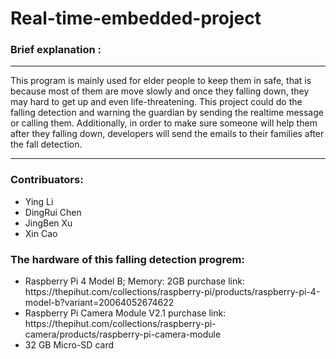 # Real-time-embedded-project
<h3>Brief explanation : </h3><hr>
This program is mainly used for elder people to keep them in safe, that is because most of them are move slowly and once they falling down, they may hard to get up and even life-threatening. This project could do the falling detection and warning the guardian by sending the realtime message or calling them. Additionally, in order to make sure someone will help them after they falling down, developers will send the emails to their families after the fall detection.
<br><hr>
<h3>Contribuators:</h3>
<ul>
  <li>Ying Li</li>
  <li>DingRui Chen</li>
  <li>JingBen Xu</li>
  <li>Xin Cao</li>
</ul>

<h3>The hardware of this falling detection progrem:</h3>
<ul>
  <li>Raspberry Pi 4 Model B; Memory: 2GB purchase link: https://thepihut.com/collections/raspberry-pi/products/raspberry-pi-4-model-b?variant=20064052674622</li>
  <li>Raspberry Pi Camera Module V2.1 purchase link: https://thepihut.com/collections/raspberry-pi-camera/products/raspberry-pi-camera-module</li>
  <li>32 GB Micro-SD card</li>
</ul>
  
